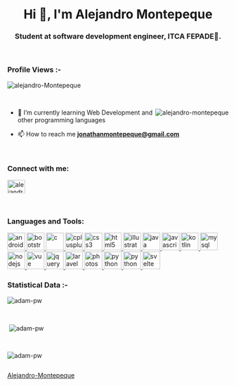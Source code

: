 <h1 align="center">Hi 👋, I'm Alejandro Montepeque</h1>
<h3 align="center">Student at software development engineer, ITCA FEPADE🌟.</h3>

<br>

<p align="right"> <h3>Profile Views :-</h3> <img src="https://komarev.com/ghpvc/?username=alejandro-montepeque&label=Profile%20views&color=0e75b6&style=flat"
    alt="alejandro-Montepeque" /> 
  </p>

<br>

<p><img align="right" src="https://github.com/Adam-pw/Adam-pw/blob/main/animation_500_kxa883sd.gif" alt="alejandro-montepeque" /></p>


- 🌱 I’m currently learning Web Development and other programming languages

- 📫 How to reach me **jonathanmontepeque@gmail.com**


<br>

<h3 align="left">Connect with me:</h3>
<p align="left">
  <a href="https://linkedin.com/in/alejandro-montepeque" target="blank"><img align="center"
      src="https://skillicons.dev/icons?i=linkedin" alt="alejandro-montepeque" height="30" width="40" /></a>
<!--   <a href="https://fb.com/adam pithen wala" target="blank"><img align="center"
      src="https://raw.githubusercontent.com/rahuldkjain/github-profile-readme-generator/master/src/images/icons/Social/facebook.svg"
      alt="adam pithen wala" height="30" width="40" /></a>
  <a href="https://instagram.com/_._.adam._" target="blank"><img align="center"
      src="https://raw.githubusercontent.com/rahuldkjain/github-profile-readme-generator/master/src/images/icons/Social/instagram.svg"
      alt="_._.adam._" height="30" width="40" /></a>
  <a href="https://www.hackerrank.com/adampithewan" target="blank"><img align="center"
      src="https://raw.githubusercontent.com/rahuldkjain/github-profile-readme-generator/master/src/images/icons/Social/hackerrank.svg"
      alt="adampithewan" height="30" width="40" /></a>
 <a href="https://twitter.com/adam_pithenwala" target="blank"><img align="center"
      src="https://raw.githubusercontent.com/rahuldkjain/github-profile-readme-generator/master/src/images/icons/Social/twitter.svg"
      alt="adampithewan" height="30" width="40" /></a> -->
</p>

<br>

<h3 align="left">Languages and Tools:</h3>
<p align="left"> 
   <!-- Android Studio --> <a href="https://developer.android.com" target="_blank" rel="noreferrer"> <img
      src="https://skillicons.dev/icons?i=androidstudio"
      alt="android" width="40" height="40" /> </a> 
   <!--Bootstrap  --> <a href="https://getbootstrap.com" target="_blank" rel="noreferrer">
    <img src="https://skillicons.dev/icons?i=bootstrap"
      alt="bootstrap" width="40" height="40" /> </a> 
  <!--c# --> <a href="https://learn.microsoft.com/en-us/dotnet/csharp/" target="_blank"
    rel="noreferrer"> <img src="https://skillicons.dev/icons?i=cs"
      alt="c" width="40" height="40" /> </a> 
  <!-- Alpine js  --><a href="https://alpinejs.dev/" target="_blank" rel="noreferrer">
    <img src="https://skillicons.dev/icons?i=alpinejs"
      alt="cplusplus" width="40" height="40" /> </a> 
  <!-- CSS  --> <a href="https://www.w3schools.com/css/" target="_blank"
    rel="noreferrer"> <img src="https://skillicons.dev/icons?i=css" alt="css3"
      width="40" height="40" /> </a> 
  <!--html  --> <a href="https://www.w3.org/html/" target="_blank" rel="noreferrer"> <img
      src="https://skillicons.dev/icons?i=html"
      alt="html5" width="40" height="40" /> </a> 
  <!--Ilustrador  --><a href="https://www.adobe.com/in/products/illustrator.html"
    target="_blank" rel="noreferrer"> <img src="https://skillicons.dev/icons?i=ai" alt="illustrator" width="40"
      height="40" /> </a> 
  <!-- Java --><a href="https://www.java.com" target="_blank" rel="noreferrer"> <img
      src="https://skillicons.dev/icons?i=java" alt="java" width="40"
      height="40" /> </a>
  <!--js  --><a href="https://developer.mozilla.org/en-US/docs/Web/JavaScript" target="_blank"
    rel="noreferrer"> <img src="https://skillicons.dev/icons?i=js"
      alt="javascript" width="40" height="40" /> </a>
  <!-- kotlin --><a href="https://kotlinlang.org" target="_blank" rel="noreferrer">
    <img src="https://skillicons.dev/icons?i=kotlin" alt="kotlin" width="40" height="40" />
  </a> 
  <!-- Mysql --><a href="https://www.mysql.com/" target="_blank" rel="noreferrer"> <img
      src="https://skillicons.dev/icons?i=mysql" alt="mysql" width="40" height="40" /> </a>
  <!-- node --><a href="https://nodejs.org" target="_blank" rel="noreferrer"> <img
      src="https://skillicons.dev/icons?i=nodejs"
      alt="nodejs" width="40" height="40" /> </a>
  <!-- vue --><a href="https://vuejs.org/" target="_blank" rel="noreferrer">
    <img src="https://skillicons.dev/icons?i=vue" alt="vue" width="40" height="40" /> </a>
  <!--  jquery --><a href="https://jquery.com/" target="_blank"
    rel="noreferrer"> <img src="https://skillicons.dev/icons?i=jquery" alt="jquery"
      width="40" height="40" /> </a> 
  <!--  laravel --><a href="https://laravel.com/" target="_blank"
    rel="noreferrer"> <img src="https://skillicons.dev/icons?i=laravel" alt="laravel"
      width="40" height="40" /> </a> 
  <!--  php --><a href="https://www.php.net/" target="_blank"
    rel="noreferrer"> <img src="https://skillicons.dev/icons?i=php" alt="photoshop"
      width="40" height="40" /> </a> 
  <!-- python --><a href="https://www.python.org" target="_blank" rel="noreferrer"> <img
      src="https://skillicons.dev/icons?i=py" alt="python"
      width="40" height="40" /> </a> 
  <!-- vite --><a href="https://vitejs.dev/" target="_blank" rel="noreferrer"> <img
      src="https://skillicons.dev/icons?i=vite" alt="python"
      width="40" height="40" /> </a> 
    <!-- Svelte --><a href="https://vitejs.dev/" target="_blank" rel="noreferrer"> <img
      src="https://skillicons.dev/icons?i=svelte" alt="svelte"
      width="40" height="40" /> </a>     

<br>

<h3>Statistical Data :-</h3>
<p><img align="center"
    src="https://github-readme-stats.vercel.app/api/top-langs?username=alejandro-montepeque&show_icons=true&locale=en&bg_color=0d1117&text_color=ffffff&layout=compact"
    alt="adam-pw" 
    bg_color=#808080/></p>

<br>

<p>&nbsp;<img align="center" src="https://github-readme-stats.vercel.app/api?username=alejandro-montepeque&show_icons=true&locale=en&bg_color=0d1117&text_color=ffffff&repo=convoychat"
    alt="adam-pw" /></p>

<br>

<p><img align="center" src="https://github-readme-streak-stats.herokuapp.com/?user=Adam-pw&theme=dark&background=0d1117&date_format=M%20j%5B%2C%20Y%5D" alt="adam-pw" /></p>
      
<p align="left"> <a href="https://twitter.com/" target="blank"><img
      src="https://img.shields.io/twitter/follow/?logo=twitter&style=for-the-badge" alt="" /></a> </p>

[Alejandro-Montepeque](https://github.com/Alejandro-Montepequee)

